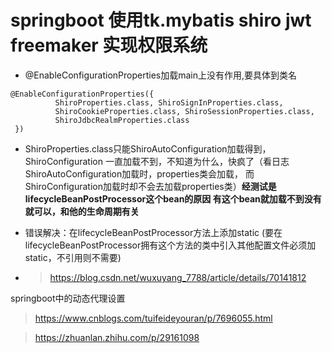 # springboot 使用tk.mybatis shiro jwt freemaker 实现权限系统
-  @EnableConfigurationProperties加载main上没有作用,要具体到类名
```
@EnableConfigurationProperties({
          ShiroProperties.class, ShiroSignInProperties.class,
          ShiroCookieProperties.class, ShiroSessionProperties.class,
          ShiroJdbcRealmProperties.class
 })
```

-  ShiroProperties.class只能ShiroAutoConfiguration加载得到，ShiroConfiguration
一直加载不到，不知道为什么，快疯了（看日志ShiroAutoConfiguration加载时，properties类会加载，
而ShiroConfiguration加载时却不会去加载properties类）**经测试是lifecycleBeanPostProcessor这个bean的原因 有这个bean就加载不到没有就可以，和他的生命周期有关**

- 错误解决：在lifecycleBeanPostProcessor方法上添加static (要在lifecycleBeanPostProcessor拥有这个方法的类中引入其他配置文件必须加static，不引用则不需要)
- > https://blog.csdn.net/wuxuyang_7788/article/details/70141812

springboot中的动态代理设置 
> https://www.cnblogs.com/tuifeideyouran/p/7696055.html

> https://zhuanlan.zhihu.com/p/29161098